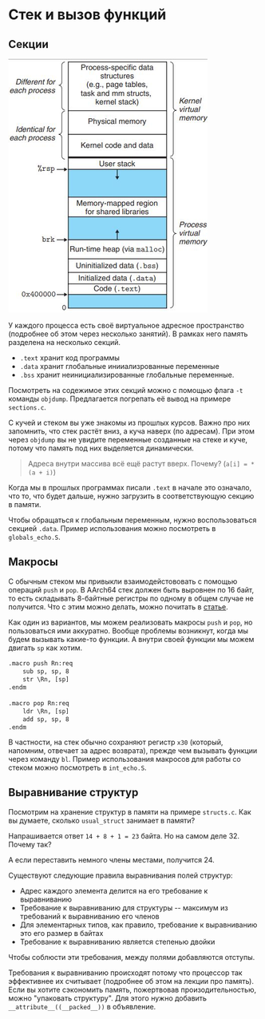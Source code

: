 # Стек и вызов функций

## Секции

![Process memory](vmemory.jpg)

У каждого процесса есть своё виртуальное адресное пространство (подробнее об этом через несколько занятий). В рамках него память разделена на несколько секций.

* `.text` хранит код программы
* `.data` хранит глобальные инииализрованные переменные
* `.bss` хранит неинициализированные глобальные переменные.

Посмотреть на содежимое этих секций можно с помощью флага `-t` команды `objdump`. Предлагается погрепать её вывод на примере `sections.c`.

С кучей и стеком вы уже знакомы из прошлых курсов. Важно про них запомнить, что стек растёт вниз, а куча наверх (по адресам). При этом через `objdump` вы не увидите переменные созданные на стеке и куче, потому что память под них выделяется динамически.

> Адреса внутри массива всё ещё растут вверх. Почему? (`a[i] = *(a + i)`)

Когда мы в прошлых программах писали `.text` в начале это означало, что то, что будет дальше, нужно загрузить в соответствующую секцию в памяти.

Чтобы обращаться к глобальным переменным, нужно воспользоваться секцией `.data`. Пример использования можно посмотреть в `globals_echo.S`.

## Макросы

С обычным стеком мы привыкли взаимодейстововать с помощью операций `push` и `pop`. В AArch64 стек должен быть выровнен по 16 байт, то есть складывать 8-байтные регистры по одному в общем случае не получится. Что с этим можно делать, можно почитать в [статье](https://community.arm.com/arm-community-blogs/b/architectures-and-processors-blog/posts/using-the-stack-in-aarch64-implementing-push-and-pop).

Как один из вариантов, мы можем реализовать макросы `push` и `pop`, но пользоваться ими аккуратно. Вообще проблемы возникнут, когда мы будем вызывать какие-то функции. А внутри своей функции мы можем двигать `sp` как хотим. 

```
.macro push Rn:req
    sub sp, sp, 8
    str \Rn, [sp]    
.endm

.macro pop Rn:req
    ldr \Rn, [sp]
    add sp, sp, 8
.endm
```

В частности, на стек обычно сохраняют регистр `x30` (который, напомним, отвечает за адрес возврата), прежде чем вызывать функции через команду `bl`.  Пример использования макросов для работы со стеком можно посмотреть в `int_echo.S`.

## Выравнивание структур

Посмотрим на хранение структур в памяти на примере `structs.c`. Как вы думаете, сколько `usual_struct` занимает в памяти?

Напрашивается ответ `14 + 8 + 1 = 23` байта. Но на самом деле 32. Почему так?

А если переставить немного члены местами, получится 24.

Существуют следующие правила выравнивания полей структур:

* Адрес каждого элемента делится на его требование к выравниванию
* Требование к выравниванию для структуры -- максимум из требований к выравниванию его членов
* Для элементарных типов, как правило, требование к выравниванию это его размер в байтах
* Требование к выравниванию является степенью двойки

Чтобы соблюсти эти требования, между полями добавляются отступы.

Требования к выравниванию происходят потому что процессор так эффективнее их считывает (подробнее об этом на лекции про память). Если вы хотите сэкономить память, пожертвовав произодительностью, можно "упаковать структуру". Для этого нужно добавить `__attribute__((__packed__))` в объявление.
